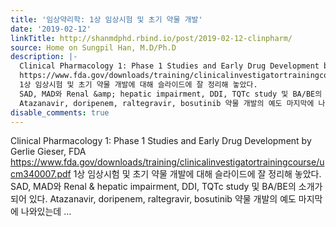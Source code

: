 ```yaml
---
title: '임상약리학: 1상 임상시험 및 초기 약물 개발'
date: '2019-02-12'
linkTitle: http://shanmdphd.rbind.io/post/2019-02-12-clinpharm/
source: Home on Sungpil Han, M.D/Ph.D
description: |-
  Clinical Pharmacology 1: Phase 1 Studies and Early Drug Development by Gerlie Gieser, FDA
  https://www.fda.gov/downloads/training/clinicalinvestigatortrainingcourse/ucm340007.pdf
  1상 임상시험 및 초기 약물 개발에 대해 슬라이드에 잘 정리해 놓았다.
  SAD, MAD와 Renal &amp; hepatic impairment, DDI, TQTc study 및 BA/BE의 소개가 되어 있다.
  Atazanavir, doripenem, raltegravir, bosutinib 약물 개발의 예도 마지막에 나와있는데 ...
disable_comments: true
---
```

Clinical Pharmacology 1: Phase 1 Studies and Early Drug Development by Gerlie Gieser, FDA
https://www.fda.gov/downloads/training/clinicalinvestigatortrainingcourse/ucm340007.pdf
1상 임상시험 및 초기 약물 개발에 대해 슬라이드에 잘 정리해 놓았다.
SAD, MAD와 Renal &amp; hepatic impairment, DDI, TQTc study 및 BA/BE의 소개가 되어 있다.
Atazanavir, doripenem, raltegravir, bosutinib 약물 개발의 예도 마지막에 나와있는데 ...